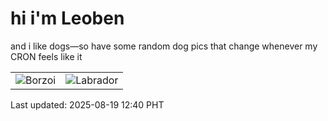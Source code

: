# hi i'm Leoben

and i like dogs—so have some random dog pics that change whenever my CRON feels like it

|  |  |
|--------|----------|
| ![Borzoi](https://random-dog-vercel.vercel.app/api/random-borzoi?v=1755578450) | ![Labrador](https://random-dog-vercel.vercel.app/api/random-labrador?v=1755578450) |

Last updated: 2025-08-19 12:40 PHT
